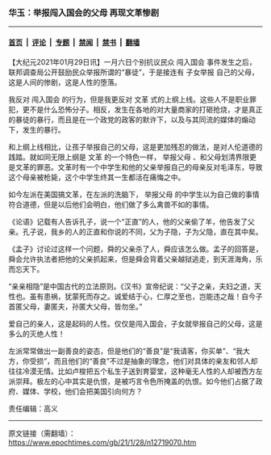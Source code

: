 ### 华玉：举报闯入国会的父母 再现文革惨剧

---

#### [首页](../../../..?n12719070) &nbsp;|&nbsp; [评论](../../../../../epoch-comment?n12719070) &nbsp;|&nbsp; [专题](../../../../../epoch-special?n12719070) &nbsp;|&nbsp; [禁闻](../../../../../epoch-news?n12719070) &nbsp;|&nbsp; [禁书](../../../../../books?n12719070) &nbsp;|&nbsp; [翻墙](https://github.com/gfw-breaker/nogfw/blob/master/README.md?n12719070)


<div class="post_content" id="artbody" itemprop="articleBody">
 <!-- article content begin -->
 <p>
  【大纪元2021年01月29日讯】一月六日个别抗议民众
  <ok href="https://www.epochtimes.com/gb/tag/%E9%97%AF%E5%85%A5%E5%9B%BD%E4%BC%9A.html">
   闯入国会
  </ok>
  事件发生之后，联邦调查局公开鼓励民众举报所谓的“暴徒”，于是接连有
  <ok href="https://www.epochtimes.com/gb/tag/%E5%AD%90%E5%A5%B3%E4%B8%BE%E6%8A%A5.html">
   子女举报
  </ok>
  自己的父母，这是人间的惨剧，这是人性的堕落。
 </p>
 <p>
  我反对
  <ok href="https://www.epochtimes.com/gb/tag/%E9%97%AF%E5%85%A5%E5%9B%BD%E4%BC%9A.html">
   闯入国会
  </ok>
  的行为，但是我更反对
  <ok href="https://www.epochtimes.com/gb/tag/%E6%96%87%E9%9D%A9.html">
   文革
  </ok>
  式的上纲上线。这些人不是职业罪犯，更不是什么恐怖分子。相反，发生在各地的对大量商家的打砸抢烧，才是真正的暴徒的暴行，而且是在一个政党的政客的默许下，以及与其同流的媒体的煽动下，发生的暴行。
 </p>
 <p>
  和上纲上线相比，让孩子举报自己的父母，这是更加残忍的做法，是对人伦道德的践踏。就如同无限上纲是
  <ok href="https://www.epochtimes.com/gb/tag/%E6%96%87%E9%9D%A9.html">
   文革
  </ok>
  的一个特色一样，
  <ok href="https://www.epochtimes.com/gb/tag/%E4%B8%BE%E6%8A%A5%E7%88%B6%E6%AF%8D.html">
   举报父母
  </ok>
  、和父母划清界限更是文革的罪恶。文革时有一个中学生和他的父亲举报自己的母亲反对毛泽东，导致这个母亲被枪毙，这个中学生终其一生都活在痛悔之中。
 </p>
 <p>
  如今左派在美国搞文革，在左派的洗脑下，
  <ok href="https://www.epochtimes.com/gb/tag/%E4%B8%BE%E6%8A%A5%E7%88%B6%E6%AF%8D.html">
   举报父母
  </ok>
  的中学生以为自己做的事情符合道德，但是以后他们会明白，他们做了多么禽兽不如的事情。
 </p>
 <p>
  《论语》记载有人告诉孔子，说一个“正直”的人，他的父亲偷了羊，他告发了父亲。孔子说，我乡的人的正直和你说的不同，父为子隐，子为父隐，直在其中矣。
 </p>
 <p>
  《孟子》讨论过这样一个问题，舜的父亲杀了人，舜应该怎么做。孟子的回答是，舜会允许执法者把他的父亲抓起来，但是舜会背着父亲越狱逃走，到天涯海角，乐而忘天下。
 </p>
 <p>
  “亲亲相隐”是中国古代的立法原则。《汉书》宣帝纪说：“父子之亲，夫妇之道，天性也。虽有患祸，犹蒙死而存之。诚爱结于心，仁厚之至也，岂能违之哉！自今子首匿父母，妻匿夫，孙匿大父母，皆勿坐。”
 </p>
 <p>
  爱自己的亲人，这是起码的人性。仅仅是闯入国会，子女就举报自己的父母，这是多么的灭绝人性！
 </p>
 <p>
  左派常常做出一副善良的姿态，但是他们的“善良”是“我请客，你买单”、“我大方，你受损”，而且他们的“善良”不过是抽象的理念，他们对具体的亲友和邻人却往往冷漠无情。比如卢梭把五个私生子送到育婴堂，这种毫无人性的人却被西方左派崇拜。极左的心中其实是仇恨，是被巧言令色所掩盖的仇恨。如今他们占据了政府、媒体、学校，他们会把美国引向何方？
 </p>
 <p>
  责任编辑：高义
 </p>
 <!-- article content end -->
 <div id="below_article_ad">
 </div>
</div>


---

原文链接（需翻墙）：https://www.epochtimes.com/gb/21/1/28/n12719070.htm